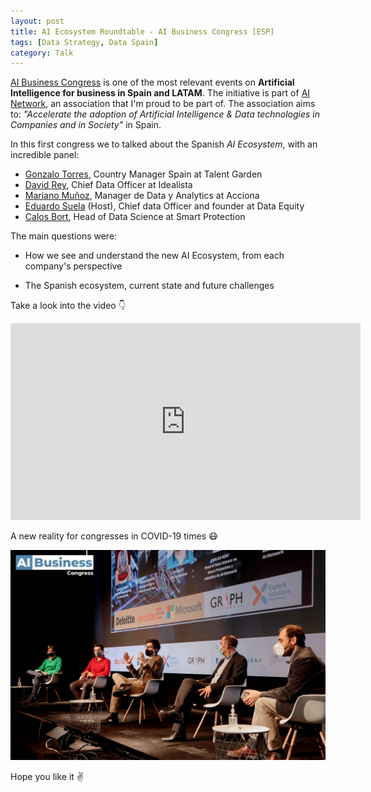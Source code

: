 ```yaml
---
layout: post
title: AI Ecosystem Roundtable - AI Business Congress [ESP]
tags: [Data Strategy, Data Spain]
category: Talk
---
```


[AI Business Congress](www.aibusinesscongress.es) is one of the most relevant events on **Artificial Intelligence for business in Spain and LATAM**. The initiative is part of [AI Network](https://www.ai-network.org), an association that I'm proud to be part of. The association aims to: *"Accelerate the adoption of Artificial Intelligence & Data technologies in Companies and in Society"* in Spain. 

In this first congress we to talked about the Spanish *AI Ecosystem*, with an incredible panel: 

- [Gonzalo Torres](https://www.linkedin.com/in/gtorresporta/), Country Manager Spain at Talent Garden
- [David Rey](https://www.linkedin.com/in/davidreyblanco/), Chief Data Officer at Idealista
- [Mariano Muñoz](https://www.linkedin.com/in/marianomunozm/), Manager de Data y Analytics at Acciona
- [Eduardo Suela](https://www.linkedin.com/in/eduardo-suela-bb70039/) (Host), Chief data Officer and founder at Data Equity
- [Calos Bort](https://www.linkedin.com/in/carlosbort/), Head of Data Science at Smart Protection


The main questions were:

- How we see and understand the new AI Ecosystem, from each company's perspective

- The Spanish ecosystem, current state and future challenges 

Take a look into the video 👇

<p align="center">
<iframe width="560" height="315" src="https://www.youtube.com/embed/Y9I78kM-0eQ" frameborder="0" allow="accelerometer; autoplay; clipboard-write; encrypted-media; gyroscope; picture-in-picture" allowfullscreen></iframe>
</p>

A new reality for congresses in COVID-19 times 😷

<p align="center">
<img src="/images/ai_business_congress.jpg" width="560px"  />
</p>

Hope you like it ✌️